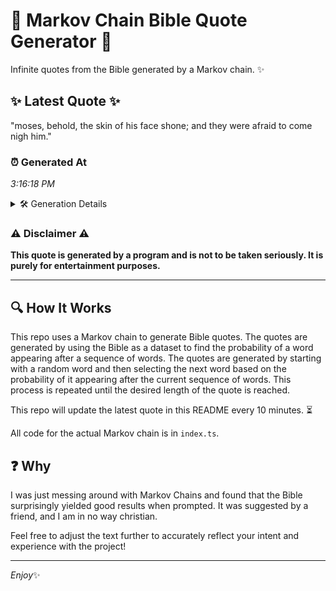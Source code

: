 # 📖 Markov Chain Bible Quote Generator 📖

Infinite quotes from the Bible generated by a Markov chain. ✨

## ✨ Latest Quote ✨
"moses, behold, the skin of his face shone; and they were afraid to come nigh him."

### ⏰ Generated At
*3:16:18 PM*

<details>
    <summary>🛠️ Generation Details</summary>
    <p>
        <strong>🌱 Seed:</strong> moses,<br>
        <strong>🔄 Iterations:</strong> 15<br>
        <strong>📜 Context History:</strong><br>[ moses, ]: behold,<br>[ moses,, behold, ]: the<br>[ moses,, behold,, the ]: skin<br>[ moses,, behold,, the, skin ]: of<br>[ moses,, behold,, the, skin, of ]: his<br>[ moses,, behold,, the, skin, of, his ]: face<br>[ behold,, the, skin, of, his, face ]: shone;<br>[ the, skin, of, his, face, shone; ]: and<br>[ skin, of, his, face, shone;, and ]: they<br>[ of, his, face, shone;, and, they ]: were<br>[ his, face, shone;, and, they, were ]: afraid<br>[ face, shone;, and, they, were, afraid ]: to<br>[ shone;, and, they, were, afraid, to ]: come<br>[ and, they, were, afraid, to, come ]: nigh<br>[ they, were, afraid, to, come, nigh ]: him.<br>
    </p>
</details>

### ⚠️ Disclaimer ⚠️
**This quote is generated by a program and is not to be taken seriously. It is purely for entertainment purposes.**

---

## 🔍 How It Works

This repo uses a Markov chain to generate Bible quotes. The quotes are generated by using the Bible as a dataset to find the probability of a word appearing after a sequence of words. The quotes are generated by starting with a random word and then selecting the next word based on the probability of it appearing after the current sequence of words. This process is repeated until the desired length of the quote is reached.

This repo will update the latest quote in this README every 10 minutes. ⏳

All code for the actual Markov chain is in `index.ts`.

## ❓ Why

I was just messing around with Markov Chains and found that the Bible surprisingly yielded good results when prompted. 
It was suggested by a friend, and I am in no way christian.

Feel free to adjust the text further to accurately reflect your intent and experience with the project!

---

*Enjoy*✨
